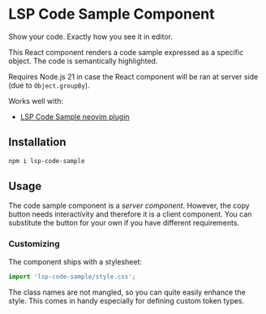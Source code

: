 # LSP Code Sample Component

Show your code. Exactly how you see it in editor.

This React component renders a code sample expressed as a specific
object. The code is semantically highlighted.

Requires Node.js 21 in case the React component will be ran at server side (due to `Object.groupBy`).

Works well with:
- [LSP Code Sample neovim plugin](https://github.com/Sekky61/lsp-sample-extractor.nvim)

## Installation

```bash
npm i lsp-code-sample
```

## Usage

The code sample component is a *server component*.
However, the copy button needs interactivity and therefore it is
a client component. You can substitute the button for your own if
you have different requirements.

### Customizing

The component ships with a stylesheet:

```js
import 'lsp-code-sample/style.css';
```

The class names are not mangled, so you can quite easily enhance the style.
This comes in handy especially for defining custom token types.

